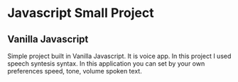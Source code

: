 # Javascript Small Project

## Vanilla Javascript

Simple project built in Vanilla Javascript. It is voice app.
In this project I used speech syntesis syntax. In this application you can set by your own preferences speed, tone, volume spoken text.
